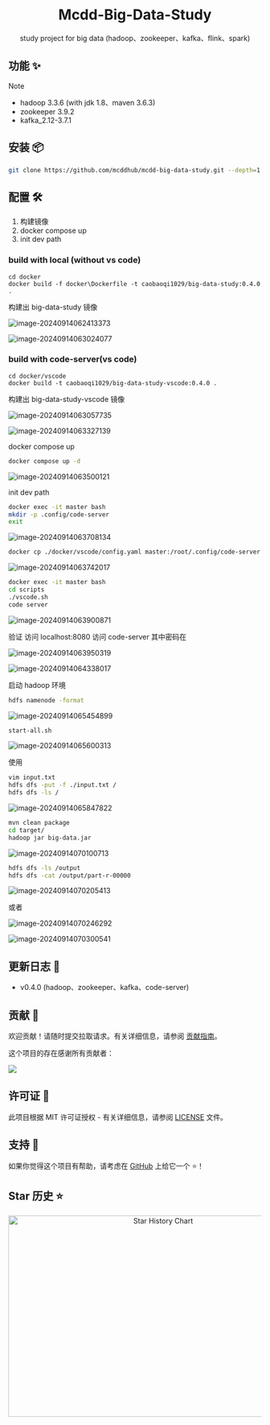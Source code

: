 <div align="center">
<h1 align="center">Mcdd-Big-Data-Study</h1>
study project for big data (hadoop、zookeeper、kafka、flink、spark)
</div>

## 功能 ✨

> [!NOTE]
> - hadoop 3.3.6 (with jdk 1.8、maven 3.6.3)
> - zookeeper 3.9.2
> - kafka_2.12-3.7.1

## 安装 📦

```sh
git clone https://github.com/mcddhub/mcdd-big-data-study.git --depth=1
```

## 配置 🛠

1. 构建镜像
2. docker compose up
3. init dev path

### build with local (without vs code)

```shell
cd docker
docker build -f docker\Dockerfile -t caobaoqi1029/big-data-study:0.4.0 .
```

构建出 big-data-study 镜像

![image-20240914062413373](https://mcddhub-1311841992.cos.ap-beijing.myqcloud.com/picgo/202409140624869.png)

![image-20240914063024077](https://mcddhub-1311841992.cos.ap-beijing.myqcloud.com/picgo/202409140630136.png)

### build with code-server(vs code)

```shell
cd docker/vscode
docker build -t caobaoqi1029/big-data-study-vscode:0.4.0 .
```

构建出 big-data-study-vscode 镜像

![image-20240914063057735](https://mcddhub-1311841992.cos.ap-beijing.myqcloud.com/picgo/202409140630798.png)

![image-20240914063327139](https://mcddhub-1311841992.cos.ap-beijing.myqcloud.com/picgo/202409140633229.png)

docker compose up

```sh
docker compose up -d
```

![image-20240914063500121](https://mcddhub-1311841992.cos.ap-beijing.myqcloud.com/picgo/202409140635196.png)

init dev path

```sh
docker exec -it master bash
mkdir -p .config/code-server
exit
```

![image-20240914063708134](https://mcddhub-1311841992.cos.ap-beijing.myqcloud.com/picgo/202409140637226.png)

```sh
docker cp ./docker/vscode/config.yaml master:/root/.config/code-server
```

![image-20240914063742017](https://mcddhub-1311841992.cos.ap-beijing.myqcloud.com/picgo/202409140637073.png)

```sh
docker exec -it master bash
cd scripts
./vscode.sh
code server
```

![image-20240914063900871](https://mcddhub-1311841992.cos.ap-beijing.myqcloud.com/picgo/202409140639971.png)

验证 访问 localhost:8080 访问 code-server 其中密码在 

![image-20240914063950319](https://mcddhub-1311841992.cos.ap-beijing.myqcloud.com/picgo/202409140639432.png)

![image-20240914064338017](https://mcddhub-1311841992.cos.ap-beijing.myqcloud.com/picgo/202409140643164.png)

启动 hadoop 环境

```sh
hdfs namenode -format
```

![image-20240914065454899](https://mcddhub-1311841992.cos.ap-beijing.myqcloud.com/picgo/202409140654020.png)

```sh
start-all.sh
```

![image-20240914065600313](https://mcddhub-1311841992.cos.ap-beijing.myqcloud.com/picgo/202409140656454.png)

使用 

```sh
vim input.txt
hdfs dfs -put -f ./input.txt /
hdfs dfs -ls /
```

![image-20240914065847822](https://mcddhub-1311841992.cos.ap-beijing.myqcloud.com/picgo/202409140658928.png)

```sh
mvn clean package
cd target/
hadoop jar big-data.jar
```

![image-20240914070100713](https://mcddhub-1311841992.cos.ap-beijing.myqcloud.com/picgo/202409140701832.png)

```sh
hdfs dfs -ls /output
hdfs dfs -cat /output/part-r-00000
```

![image-20240914070205413](https://mcddhub-1311841992.cos.ap-beijing.myqcloud.com/picgo/202409140702534.png)

或者

![image-20240914070246292](https://mcddhub-1311841992.cos.ap-beijing.myqcloud.com/picgo/202409140702423.png)

![image-20240914070300541](https://mcddhub-1311841992.cos.ap-beijing.myqcloud.com/picgo/202409140703678.png)

## 更新日志 📅

- v0.4.0 (hadoop、zookeeper、kafka、code-server)

## 贡献 🤝

欢迎贡献！请随时提交拉取请求。有关详细信息，请参阅 [贡献指南](https://github.com/mcddhub/mcdd-big-data-study/blob/main/CONTRIBUTING.md)。

这个项目的存在感谢所有贡献者：

<a href="https://github.com/mcddhub/mcdd-big-data-study/graphs/contributors">
  <img src="https://contrib.rocks/image?repo=mcddhub/mcdd-big-data-study" />
</a>

## 许可证 📄

此项目根据 MIT 许可证授权 -
有关详细信息，请参阅 [LICENSE](https://github.com/mcddhub/mcdd-big-data-study/blob/main/LICENSE) 文件。

## 支持 💖

如果你觉得这个项目有帮助，请考虑在 [GitHub](https://github.com/mcddhub/mcdd-big-data-study) 上给它一个 ⭐️！

## Star 历史 ⭐

<div align="center">

<img src="https://api.star-history.com/svg?repos=mcddhub/mcdd-big-data-study&type=Date" width="600" height="400" alt="Star History Chart" valign="middle">

</div>